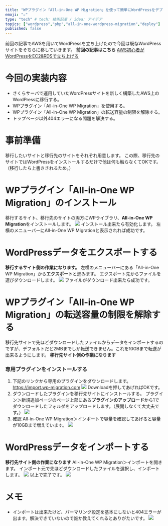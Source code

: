 ```yaml
---
title: "WPプラグイン「All-in-One WP Migration」を使って簡単にWordPressをデプロイする"
emoji: "⚔️"
type: "tech" # tech: 技術記事 / idea: アイデア
topics: ["wordpress","php","all-in-one-wordpress-migration","deploy"]
published: false
---
```

前回の記事でAWSを用いてWordPressを立ち上げたので今回は既存WordPressサイトをそちらに移していきます。
**前回の記事はこちら**
[AWS初心者がWordPressをEC2&RDSで立ち上げる](https://zenn.dev/ichigo_dev/articles/2716e8508e25686fa8a6)
# 今回の実装内容
- さくらサーバで運用していたWordPressサイトを新しく構築したAWS上のWordPressに移行する。
- WPプラグイン「All-in-One WP Migration」を使用する。
- WPプラグイン「All-in-One WP Migration」の転送容量の制限を解除する。
- トップページ以外404エラーになる問題を解決する。
# 事前準備
移行したいサイトと移行先のサイトをそれぞれ用意します。
この際、移行先のサイトではWordPressをインストールするだけで他は何も触らなくてOKです。
（移行したら上書きされるため。）
# WPプラグイン「All-in-One WP Migration」のインストール
移行するサイト、移行先のサイトの両方にWPライブラリ、**All-in-One WP Migration**をインストールします。
![](https://storage.googleapis.com/zenn-user-upload/6etkxfetqylsbdh21fra0mde5wq8)
インストール出来たら有効化します。
左横のメニューバーにAll-in-One WP Migrationと表示されれば成功です。
# WordPressデータをエクスポートする
**移行するサイト側の作業になります。**
左横のメニューバーにある「All-in-One WP Migration」から**エクスポート**と進みます。
エクスポート先からファイルを選びダウンロードします。
![](https://storage.googleapis.com/zenn-user-upload/on32gya6cm11qmkwfx71lkkl7xis)
ファイルがダウンロード出来たら成功です。
# WPプラグイン「All-in-One WP Migration」の転送容量の制限を解除する
移行先サイトで先ほどダウンロードしたファイルからデータをインポートするのですが、デフォルトだと2MBまでしか転送できません。これを10GBまで転送が出来るようにします。
**移行先サイト側の作業になります**
### 専用プラグインをインストールする
1. 下記のリンクから専用のプラグインをダウンロードします。
https://import.wp-migration.com
![](https://storage.googleapis.com/zenn-user-upload/n3fy32idgi258vk186h2ec67xbh2)
Downloadを押してあげればOKです。
2. ダウンロードしたプラグインを移行先サイトにインストールする。
プラグイン＞新規追加ページのページ上部にある**プラグインのアップロード**から1でダウンロードしたフォルダをアップロードします。（展開しなくて大丈夫です。）
![](https://storage.googleapis.com/zenn-user-upload/uysy9po26cfj8vvzgjwmojvyltyp)
1. 確認
All-in-One WP Migration＞インポートで容量を確認してあげると容量が10GBまで増えています。
![](https://storage.googleapis.com/zenn-user-upload/7uurucz4l92upz077dvlhrzz0q42)
# WordPressデータをインポートする
**移行先サイト側の作業になります**
All-in-One WP Migration＞インポートを開きます。
インポート元で先ほどダウンロードしたファイルを選択し、インポートします。
![](https://storage.googleapis.com/zenn-user-upload/44ipy4pe17a4wp17fqbt9r8m30ix)
以上で完了です。
![](https://storage.googleapis.com/zenn-user-upload/8cuc6re9xnt2tcox4ez3jwnd9xop)
# メモ
- インポートは出来たけど、パーマリンク設定を基本にしないと404エラーが出ます。解決できていないので誰か教えてくれるとありがたいです。
![](https://storage.googleapis.com/zenn-user-upload/wkol0a2vsyei7hjqasui4tpdnjos)
